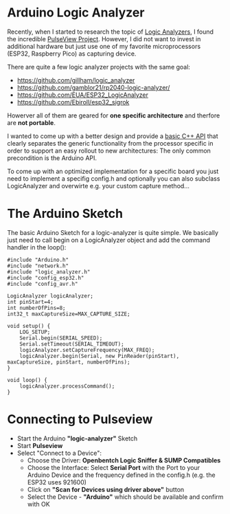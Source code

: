 # Arduino Logic Analyzer

Recently, when I started to research the topic of [Logic Analyzers](https://en.wikipedia.org/wiki/Logic_analyzer), I found the incredible [PulseView Project](https://sigrok.org/wiki/PulseView). However, I did not want to invest in additional hardware but just use one of my favorite microprocessors (ESP32, Raspberry Pico) as capturing device.

There are quite a few logic analyzer projects with the same goal:

- https://github.com/gillham/logic_analyzer
- https://github.com/gamblor21/rp2040-logic-analyzer/
- https://github.com/EUA/ESP32_LogicAnalyzer
- https://github.com/Ebiroll/esp32_sigrok

Howerver all of them are geared for __one specific architecture__ and therfore are __not portable__.

I wanted to come up with a better design and provide a [basic C++ API](https://pschatzmann.github.io/logic-analyzer/html/annotated.html) that clearly separates the generic functionality from the processor specific in order to support an easy rollout to new architectures: The only common precondition is the Arduino API. 

To come up with an optimized implementation for a specific board you just need to implement a specifig config.h and optionally you can also subclass LogicAnalyzer and overwirte e.g. your custom capture method...

# The Arduino Sketch

The basic Arduino Sketch for a logic-analyzer is quite simple. We basically just need to call begin on a LogicAnalyzer object and add the command handler in the loop():

```
#include "Arduino.h"
#include "network.h"
#include "logic_analyzer.h"
#include "config_esp32.h"
#include "config_avr.h"

LogicAnalyzer logicAnalyzer;
int pinStart=4;
int numberOfPins=8;
int32_t maxCaptureSize=MAX_CAPTURE_SIZE;

void setup() {
    LOG_SETUP;
    Serial.begin(SERIAL_SPEED);  
    Serial.setTimeout(SERIAL_TIMEOUT);
    logicAnalyzer.setCaptureFrequency(MAX_FREQ);
    logicAnalyzer.begin(Serial, new PinReader(pinStart), maxCaptureSize, pinStart, numberOfPins);
}

void loop() {
    logicAnalyzer.processCommand();
}
```



# Connecting to Pulseview

- Start the Arduino __"logic-analyzer"__ Sketch
- Start __Pulseview__
- Select "Connect to a Device":
    - Choose the Driver: __Openbentch Logic Sniffer & SUMP Compatibles__
    - Choose the Interface: Select __Serial Port__ with the Port to your Arduino Device and the frequency defined in the config<Device>.h (e.g. the ESP32 uses 921600)
    - Click on __"Scan for Devices using driver above"__ button
    - Select the Device - __"Arduino"__ which should be available and confirm with OK

